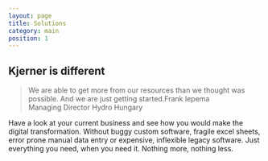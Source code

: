 ```yaml
---
layout: page
title: Solutions
category: main
position: 1
---
```


## Kjerner is different

> We are able to get more from our resources than we thought was possible. And we are just getting started.<span>Frank Iepema<br>Managing Director Hydro Hungary</span>

Have a look at your current business and see how you would make the digital transformation.
Without buggy custom software, fragile excel sheets, error prone manual data entry or expensive, inflexible legacy software. Just everything you need, when you need it. Nothing more, nothing less.

